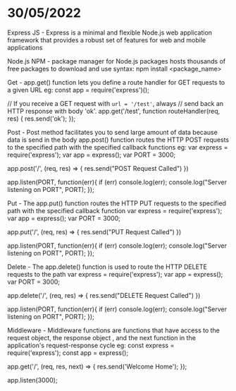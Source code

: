 # 30/05/2022

Express JS -
Express is a minimal and flexible Node.js web application framework that provides a robust set of features for web and mobile applications

Node.js NPM -
package manager for Node.js packages
hosts thousands of free packages to download and use
syntax: npm install <package_name>

Get -
app.get() function lets you define a route handler for GET requests to a given URL
eg:
const app = require('express')();

// If you receive a GET request with `url = '/test'`, always
// send back an HTTP response with body 'ok'.
app.get('/test', function routeHandler(req, res) {
  res.send('ok');
});

Post -
Post method facilitates you to send large amount of data because data is send in the body
app.post() function routes the HTTP POST requests to the specified path with the specified callback functions
eg: 
var express = require('express');
var app = express();
var PORT = 3000;
  
app.post('/', (req, res) => {
  res.send("POST Request Called")
})
  
app.listen(PORT, function(err){
    if (err) console.log(err);
    console.log("Server listening on PORT", PORT);
}); 

Put -
The app.put() function routes the HTTP PUT requests to the specified path with the specified callback function
var express = require('express');
var app = express();
var PORT = 3000;
  
app.put('/', (req, res) => {
  res.send("PUT Request Called")
})
  
app.listen(PORT, function(err){
    if (err) console.log(err);
    console.log("Server listening on PORT", PORT);
}); 

Delete -
The app.delete() function is used to route the HTTP DELETE requests to the path 
var express = require('express');
var app = express();
var PORT = 3000;
 
app.delete('/', (req, res) => {
  res.send("DELETE Request Called")
})
 
app.listen(PORT, function(err){
    if (err) console.log(err);
    console.log("Server listening on PORT", PORT);
});


Middleware - 
Middleware functions are functions that have access to the request object, the response object , and the next function in the application's request-response cycle
eg: 
const express = require('express');
const app = express();

app.get('/', (req, res, next) => {
  res.send('Welcome Home');
});

app.listen(3000);
